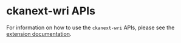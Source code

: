 # ckanext-wri APIs

For information on how to use the `ckanext-wri` APIs, please see the [extension documentation](../../ckan-backend-dev/src/ckanext-wri/README.md).